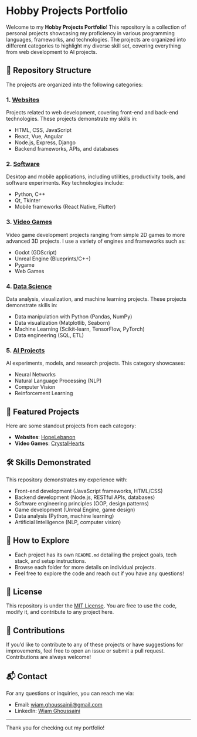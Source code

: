 # Hobby Projects Portfolio

Welcome to my **Hobby Projects Portfolio**! This repository is a collection of personal projects showcasing my proficiency in various programming languages, frameworks, and technologies. The projects are organized into different categories to highlight my diverse skill set, covering everything from web development to AI projects.

## 📂 Repository Structure

The projects are organized into the following categories:

### 1. [Websites](./Websites)
   Projects related to web development, covering front-end and back-end technologies. These projects demonstrate my skills in:
   - HTML, CSS, JavaScript
   - React, Vue, Angular
   - Node.js, Express, Django
   - Backend frameworks, APIs, and databases

### 2. [Software](./Software)
   Desktop and mobile applications, including utilities, productivity tools, and software experiments. Key technologies include:
   - Python, C++
   - Qt, Tkinter
   - Mobile frameworks (React Native, Flutter)

### 3. [Video Games](./Video_Games)
   Video game development projects ranging from simple 2D games to more advanced 3D projects. I use a variety of engines and frameworks such as:
   - Godot (GDScript)
   - Unreal Engine (Blueprints/C++)
   - Pygame
   - Web Games

### 4. [Data Science](./Data_Science)
   Data analysis, visualization, and machine learning projects. These projects demonstrate skills in:
   - Data manipulation with Python (Pandas, NumPy)
   - Data visualization (Matplotlib, Seaborn)
   - Machine Learning (Scikit-learn, TensorFlow, PyTorch)
   - Data engineering (SQL, ETL)

### 5. [AI Projects](./AI_Projects)
   AI experiments, models, and research projects. This category showcases:
   - Neural Networks
   - Natural Language Processing (NLP)
   - Computer Vision
   - Reinforcement Learning

## 🌟 Featured Projects

Here are some standout projects from each category:

- **Websites**: [HopeLebanon](./Websites/HopeLebanon)
- **Video Games**: [CrystalHearts](./Video_Games/aspteam4-main)

## 🛠️ Skills Demonstrated

This repository demonstrates my experience with:
- Front-end development (JavaScript frameworks, HTML/CSS)
- Backend development (Node.js, RESTful APIs, databases)
- Software engineering principles (OOP, design patterns)
- Game development (Unreal Engine, game design)
- Data analysis (Python, machine learning)
- Artificial Intelligence (NLP, computer vision)

## 📝 How to Explore

- Each project has its own `README.md` detailing the project goals, tech stack, and setup instructions.
- Browse each folder for more details on individual projects.
- Feel free to explore the code and reach out if you have any questions!

## 📄 License

This repository is under the [MIT License](./LICENSE). You are free to use the code, modify it, and contribute to any project here.

## 🤝 Contributions

If you’d like to contribute to any of these projects or have suggestions for improvements, feel free to open an issue or submit a pull request. Contributions are always welcome!

## 📬 Contact

For any questions or inquiries, you can reach me via:

- Email: wiam.ghoussainii@gmail.com
- LinkedIn: [Wiam Ghoussaini](www.linkedin.com/in/wiam-ghoussaini-588866179)

---

Thank you for checking out my portfolio!
